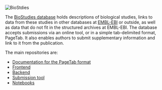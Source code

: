 ![BioStdies](https://www.ebi.ac.uk/biostudies/images/logo.png "BioStudies")

The [BioStudies database](https://www.ebi.ac.uk/biostudies) holds descriptions of biological studies, links to data from these studies in other databases at [EMBL-EBI](https://www.ebi.ac.uk) or outside, as well as data that do not fit in the structured archives at EMBL-EBI. The database accepts submissions via an online tool, or in a simple tab-delimited format, PageTab. It also enables authors to submit supplementary information and link to it from the publication.

The main repositories are:

- [Documentation for the PageTab format](https://ebibiostudies.github.io/page-tab-specification/)
- [Frontend](https://github.com/EBIBioStudies/ribs/)
- [Backend](https://github.com/EBIBioStudies/biostudies-backend-services)
- [Submission tool](https://github.com/EBIBioStudies/BioStudyUISub)
- [Notebooks](https://github.com/EBIBioStudies/biostudies-notebooks)

